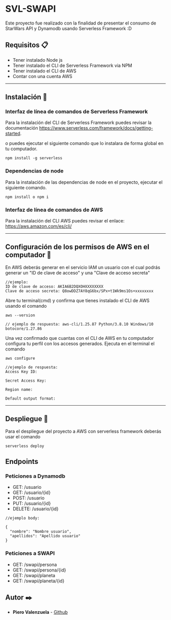 # SVL-SWAPI

Este proyecto fue realizado con la finalidad de presentar el consumo de StarWars API y Dynamodb usando Serverless Framework :D

## Requisitos 📋
 - Tener instalado Node js
 - Tener instalado el CLI de Serverless Framework via NPM
 - Tener instalado el CLI de AWS
 - Contar con una cuenta AWS

___
## Instalación 🔧

### Interfaz de línea de comandos de Serverless Framework

Para la instalación del CLI de Serverless Framework puedes revisar la documentación  https://www.serverless.com/framework/docs/getting-started.

o puedes ejecutar el siguiente comando que lo instalara de forma global en tu computador.

```
npm install -g serverless
```

### Dependencias de node

Para la instalación de las dependencias de node en el proyecto, ejecutar el siguiente comando.

```
npm install o npm i
```

### Interfaz de línea de comandos de AWS

Para la instalación del CLI AWS puedes revisar el enlace: https://aws.amazon.com/es/cli/

___
## Configuración de los permisos de AWS en el computador 🔧

En AWS deberás generar en el servicio IAM un usuario con el cual podrás generar un "ID de clave de acceso" y una "Clave de acceso secreta"

```
//ejemplo:
ID de clave de acceso: AKIA6B2DQXOHXXXXXXXX
Clave de acceso secreta: Q8owDDZ7AY8qG6bx/SPx+t1Wk9ms1Os+xxxxxxxx
```

Abre tu terminal(cmd) y confirma que tienes instalado el CLI de AWS usando el comando

```
aws --version

// ejemplo de respuesta: aws-cli/1.25.87 Python/3.8.10 Windows/10 botocore/1.27.86
```

Una vez confirmado que cuantas con el CLI de AWS en tu computador configura tu perfil con los accesos generados. Ejecuta en el terminal el comando

```
aws configure

//ejemplo de respuesta:
Access Key ID:

Secret Access Key:

Region name:

Default output format:
```
___
## Despliegue 🚀

Para el despliegue del proyecto a AWS con serverless framework deberás usar el comando

```
serverless deploy
```

## Endpoints
### Peticiones a Dynamodb
- GET: /usuario
- GET: /usuario/{id}
- POST: /usuario
- PUT: /usuario/{id}
- DELETE: /usuario/{id}

```
//ejemplo body:

{
  "nombre": "Nombre usuario",
  "apellidos": "Apellido usuario"
}

```


### Peticiones a SWAPI
- GET: /swapi/persona
- GET: /swapi/persona/{id}
- GET: /swapi/planeta
- GET: /swapi/planeta/{id}

## Autor ✒️

* **Piero Valenzuela** - [Github](https://github.com/r3ip)